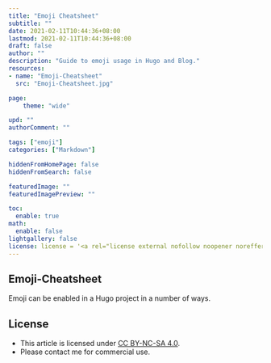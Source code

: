 ```yaml
---
title: "Emoji Cheatsheet"
subtitle: ""
date: 2021-02-11T10:44:36+08:00
lastmod: 2021-02-11T10:44:36+08:00
draft: false
author: ""
description: "Guide to emoji usage in Hugo and Blog."
resources:
- name: "Emoji-Cheatsheet"
  src: "Emoji-Cheatsheet.jpg"

page:
    theme: "wide"

upd: ""
authorComment: ""

tags: ["emoji"]
categories: ["Markdown"]

hiddenFromHomePage: false
hiddenFromSearch: false

featuredImage: ""
featuredImagePreview: ""

toc:
  enable: true
math:
  enable: false
lightgallery: false
license: license = '<a rel="license external nofollow noopener noreffer" href="https://creativecommons.org/licenses/by-nc/4.0/" target="_blank">CC BY-NC 4.0</a>'
---
```


## Emoji-Cheatsheet

Emoji can be enabled in a Hugo project in a number of ways.

## License
* This article is licensed under [CC BY-NC-SA 4.0](https://creativecommons.org/licenses/by-nc-sa/4.0/).
* Please contact me for commercial use.